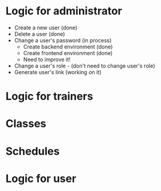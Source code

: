 # Logic for administrator
 - Create a new user (done)
 - Delete a user (done)
 - Change a user's password (in process)
	- Create backend environment (done)
	- Create frontend environment (done)
	- Need to improve it!
 - Change a user's role - (don't need to change user's role)
 - Generate user's link (working on it)

 # Logic for trainers
 # Classes
 # Schedules
 # Logic for user

 <!-- 	"username": "admin",
	"password": "eb1^^$!@",
	"admin": true,
	"email": "norenkonikita@gmail.com",
	"JWT_SECRET": "asokmt(0222asdf23rfsava241rfgeb1^^$!@"
 -->